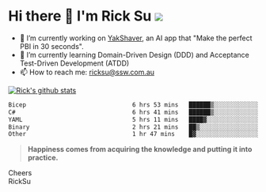 # Hi there 👋 I'm Rick Su ![](https://komarev.com/ghpvc/?username=ricksu978)
<!--
**ricksu978/ricksu978** is a ✨ _special_ ✨ repository because its `README.md` (this file) appears on your GitHub profile.

Here are some ideas to get you started:
-->
- 🔭 I’m currently working on [YakShaver](https://yakshaver.ai/), an AI app that "Make the perfect PBI in 30 seconds".
- 🌱 I’m currently learning Domain-Driven Design (DDD) and Acceptance Test-Driven Development (ATDD)
- 📫 How to reach me: ricksu@ssw.com.au
<!--
- 👯 I’m looking to collaborate on ...
- 🤔 I’m looking for help with ...
- 💬 Ask me about ...
-->
<!--
- 😄 Pronouns: ...
- ⚡ Fun fact: ...
-->
[![Rick's github stats](https://github-readme-stats.vercel.app/api?username=ricksu978&theme=dark)](https://github.com/ricksu978/ricksu978)

<!--START_SECTION:waka-->

```txt
Bicep                              6 hrs 53 mins   ██████▒░░░░░░░░░░░░░░░░░░   25.56 %
C#                                 6 hrs 41 mins   ██████▒░░░░░░░░░░░░░░░░░░   24.78 %
YAML                               5 hrs 11 mins   ████▓░░░░░░░░░░░░░░░░░░░░   19.22 %
Binary                             2 hrs 21 mins   ██▒░░░░░░░░░░░░░░░░░░░░░░   08.75 %
Other                              1 hr 47 mins    █▓░░░░░░░░░░░░░░░░░░░░░░░   06.65 %
```

<!--END_SECTION:waka-->

> **Happiness comes from acquiring the knowledge and putting it into practice.**

Cheers  
RickSu 
